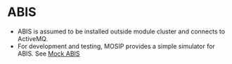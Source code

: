 # ABIS

* ABIS is assumed to be installed outside module cluster and connects to ActiveMQ.
* For development and testing, MOSIP provides a simple simulator for ABIS. See [Mock ABIS](../../mosip/mock-abis/README.md)
